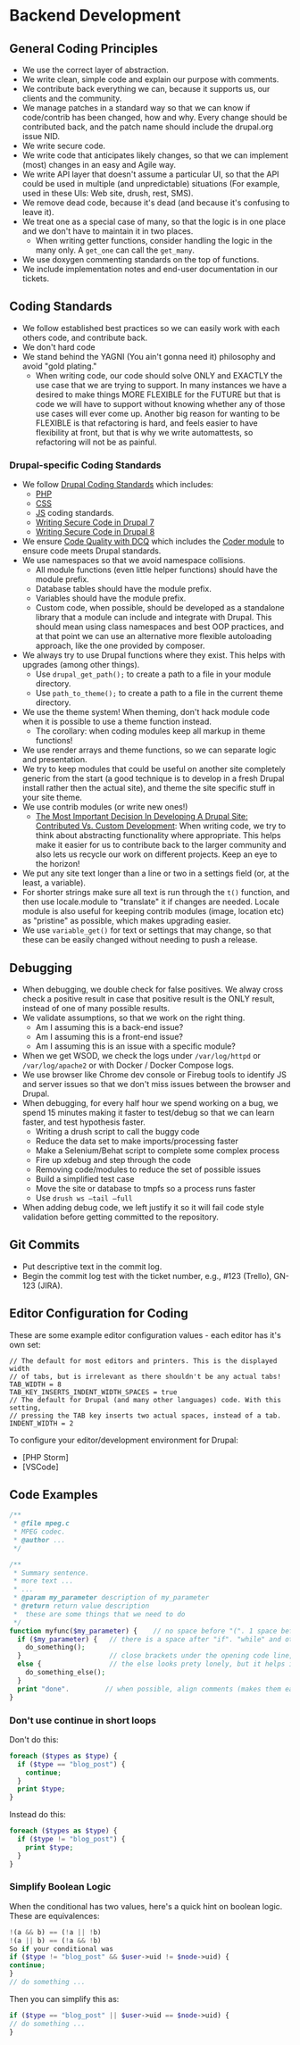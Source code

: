 # Backend Development

## General Coding Principles

* We use the correct layer of abstraction.
* We write clean, simple code and explain our purpose with comments.
* We contribute back everything we can, because it supports us, our clients and the community.
* We manage patches in a standard way so that we can know if code/contrib has been changed, how and why. Every change should be contributed back, and the patch name should include the drupal.org issue NID.
* We write secure code.
* We write code that anticipates likely changes, so that we can implement (most) changes in an easy and Agile way.
* We write API layer that doesn't assume a particular UI, so that the API could be used in multiple (and unpredictable) situations (For example, used in these UIs: Web site, drush, rest, SMS).
* We remove dead code, because it's dead (and because it's confusing to leave it).
* We treat one as a special case of many, so that the logic is in one place and we don't have to maintain it in two places.
  * When writing getter functions, consider handling the logic in the many only. A `get_one` can call the `get_many`.
* We use doxygen commenting standards on the top of functions.
* We include implementation notes and end-user documentation in our tickets.

## Coding Standards

* We follow established best practices so we can easily work with each others code, and contribute back.
* We don't hard code
* We stand behind the YAGNI (You ain't gonna need it) philosophy and avoid "gold plating."
  * When writing code, our code should solve ONLY and EXACTLY the use case that we are trying to support. In many instances we have a desired to make things MORE FLEXIBLE for the FUTURE but that is code we will have to support without knowing whether any of those use cases will ever come up.
  Another big reason for wanting to be FLEXIBLE is that refactoring is hard, and feels easier to have flexibility at front, but that is why we write automattests, so refactoring will not be as painful.

### Drupal-specific Coding Standards

* We follow [Drupal Coding Standards](https://www.drupal.org/docs/develop/standards) which includes:
  * [PHP](https://drupal.org/coding-standards)
  * [CSS](https://www.drupal.org/docs/develop/standards/css)
  * [JS](https://www.drupal.org/docs/develop/standards/javascript) coding standards.
  * [Writing Secure Code in Drupal 7](https://www.drupal.org/docs/7/security/writing-secure-code)
  * [Writing Secure Code in Drupal 8](https://www.drupal.org/docs/8/security/writing-secure-code-for-drupal-8)
* We ensure [Code Quality with DCQ](https://www.drupal.org/project/dcq) which includes the [Coder module](https://www.drupal.org/project/coder) to ensure code meets Drupal standards.
* We use namespaces so that we avoid namespace collisions.  
  * All module functions (even little helper functions) should have the module prefix.
  * Database tables should have the module prefix.
  * Variables should have the module prefix.
  * Custom code, when possible, should be developed as a standalone library that a module can include and integrate with Drupal. This should mean using class namespaces and best OOP practices, and at that point we can use an alternative more flexible autoloading approach, like the one provided by composer.
* We always try to use Drupal functions where they exist. This helps with upgrades (among other things).
  * Use `drupal_get_path();` to create a path to a file in your module directory.
  * Use `path_to_theme();` to create a path to a file in the current theme directory.
* We use the theme system! When theming, don't hack module code when it is possible to use a theme function instead.
  * The corollary: when coding modules keep all markup in theme functions!
* We use render arrays and theme functions, so we can separate logic and presentation.
* We try to keep modules that could be useful on another site completely generic from the start (a good technique is to develop in a fresh Drupal install rather then the actual site), and theme the site specific stuff in your site theme.
* We use contrib modules (or write new ones!)
  * [The Most Important Decision In Developing A Drupal Site: Contributed Vs. Custom Development](https://civicactions.com/blog/developing-drupal-site-contributed-vs-custom-development/): When writing code, we try to think about abstracting functionality where appropriate. This helps make it easier for us to contribute back to the larger community and also lets us recycle our work on different projects. Keep an eye to the horizon!
* We put any site text longer than a line or two in a settings field (or, at the least, a variable).
* For shorter strings make sure all text is run through the `t()` function, and then use locale.module to "translate" it if changes are needed. Locale module is also useful for keeping contrib modules (image, location etc) as "pristine" as possible, which makes upgrading easier.
* We use `variable_get()` for text or settings that may change, so that these can be easily changed without needing to push a release.

## Debugging

* When debugging, we double check for false positives. We alway cross check a positive result in case that positive result is the ONLY result, instead of one of many possible results.
* We validate assumptions, so that we work on the right thing.
  * Am I assuming this is a back-end issue?
  * Am I assuming this is a front-end issue?
  * Am I assuming this is an issue with a specific module?
* When we get WSOD, we check the logs under `/var/log/httpd` or `/var/log/apache2` or with Docker / Docker Compose logs.
* We use browser like Chrome dev console or Firebug tools to identify JS and server issues so that we don't miss issues between the browser and Drupal.
* When debugging, for every half hour we spend working on a bug, we spend 15 minutes making it faster to test/debug so that we can learn faster, and test hypothesis faster.
  * Writing a drush script to call the buggy code
  * Reduce the data set to make imports/processing faster
  * Make a Selenium/Behat script to complete some complex process
  * Fire up xdebug and step through the code
  * Removing code/modules to reduce the set of possible issues
  * Build a simplified test case
  * Move the site or database to tmpfs so a process runs faster
  * Use `drush ws –tail –full`
* When adding debug code, we left justify it so it will fail code style validation before getting committed to the repository.

## Git Commits

* Put descriptive text in the commit log.
* Begin the commit log test with the ticket number, e.g., #123 (Trello), GN-123 (JIRA).

## Editor Configuration for Coding

These are some example editor configuration values - each editor has it's own set:

```
// The default for most editors and printers. This is the displayed width
// of tabs, but is irrelevant as there shouldn't be any actual tabs!
TAB_WIDTH = 8
TAB_KEY_INSERTS_INDENT_WIDTH_SPACES = true
// The default for Drupal (and many other languages) code. With this setting,
// pressing the TAB key inserts two actual spaces, instead of a tab.
INDENT_WIDTH = 2
```

To configure your editor/development environment for Drupal:

* [PHP Storm]
* [VSCode]

## Code Examples

```php
/**
 * @file mpeg.c
 * MPEG codec.
 * @author ...
 */

/**
 * Summary sentence.
 * more text ...
 * ...
 * @param my_parameter description of my_parameter
 * @return return value description
 *  these are some things that we need to do
 */
function myfunc($my_parameter) {    // no space before "(". 1 space before '{'
  if ($my_parameter) {   // there is a space after "if". "while" and other conditionals
    do_something();
  }                      // close brackets under the opening code line, alone (unless commented)
  else {                 // the else looks prety lonely, but it helps indenting rules like this
    do_something_else();
  }
  print "done".         // when possible, align comments (makes them easier to separate from code)
}
```

### Don't use continue in short loops

Don't do this:

```php
foreach ($types as $type) {
  if ($type == "blog_post") {
    continue;
  }
  print $type;
}
```

Instead do this:

```php
foreach ($types as $type) {
  if ($type != "blog_post") {
    print $type;
  }
}
```

### Simplify Boolean Logic

When the conditional has two values, here's a quick hint on boolean logic.
These are equivalences:

```php
!(a && b) == (!a || !b)
!(a || b) == (!a && !b)
So if your conditional was
if ($type != "blog_post" && $user->uid != $node->uid) {
continue;
}
// do something ...
```

Then you can simplify this as:

```php
if ($type == "blog_post" || $user->uid == $node->uid) {
// do something ...
}
```

